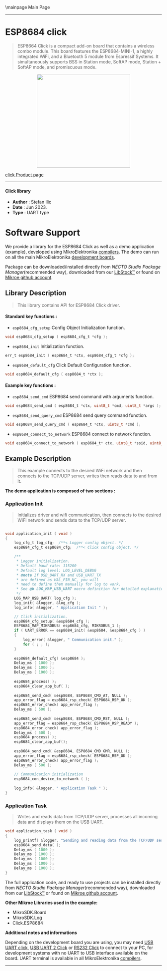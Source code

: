 \mainpage Main Page

---
# ESP8684 click

> ESP8664 Click is a compact add-on board that contains a wireless combo module. This board features the ESP8684-MINI-1, a highly integrated WiFi, and a Bluetooth 5 module from Espressif Systems. It simultaneously supports BSS in Station mode, SoftAP mode, Station + SoftAP mode, and promiscuous mode. 

<p align="center">
  <img src="https://download.mikroe.com/images/click_for_ide/esp8684_click.png" height=300px>
</p>

[click Product page](https://www.mikroe.com/esp8684-click)

---


#### Click library

- **Author**        : Stefan Ilic
- **Date**          : Jun 2023.
- **Type**          : UART type


# Software Support

We provide a library for the ESP8684 Click
as well as a demo application (example), developed using MikroElektronika
[compilers](https://www.mikroe.com/necto-studio).
The demo can run on all the main MikroElektronika [development boards](https://www.mikroe.com/development-boards).

Package can be downloaded/installed directly from *NECTO Studio Package Manager*(recommended way), downloaded from our [LibStock&trade;](https://libstock.mikroe.com) or found on [Mikroe github account](https://github.com/MikroElektronika/mikrosdk_click_v2/tree/master/clicks).

## Library Description

> This library contains API for ESP8684 Click driver.

#### Standard key functions :

- `esp8684_cfg_setup` Config Object Initialization function.
```c
void esp8684_cfg_setup ( esp8684_cfg_t *cfg );
```

- `esp8684_init` Initialization function.
```c
err_t esp8684_init ( esp8684_t *ctx, esp8684_cfg_t *cfg );
```

- `esp8684_default_cfg` Click Default Configuration function.
```c
void esp8684_default_cfg ( esp8684_t *ctx );
```

#### Example key functions :

- `esp8684_send_cmd` ESP8684 send command with arguments function.
```c
void esp8684_send_cmd ( esp8684_t *ctx, uint8_t *cmd, uint8_t *args );
```

- `esp8684_send_query_cmd` ESP8684 send query command function.
```c
void esp8684_send_query_cmd ( esp8684_t *ctx, uint8_t *cmd );
```

- `esp8684_connect_to_network` ESP8684 connect to network function.
```c
void esp8684_connect_to_network ( esp8684_t* ctx, uint8_t *ssid, uint8_t *password );
```

## Example Description

> This example connects to the desired WiFi network and then
  connects to the TCP/UDP server, writes then reads data to and from it.

**The demo application is composed of two sections :**

### Application Init

> Initializes driver and wifi communication, then connects to the desired WiFi network
  and sends data to the TCP/UDP server.

```c

void application_init ( void ) 
{
    log_cfg_t log_cfg;  /**< Logger config object. */
    esp8684_cfg_t esp8684_cfg;  /**< Click config object. */

    /** 
     * Logger initialization.
     * Default baud rate: 115200
     * Default log level: LOG_LEVEL_DEBUG
     * @note If USB_UART_RX and USB_UART_TX 
     * are defined as HAL_PIN_NC, you will 
     * need to define them manually for log to work. 
     * See @b LOG_MAP_USB_UART macro definition for detailed explanation.
     */
    LOG_MAP_USB_UART( log_cfg );
    log_init( &logger, &log_cfg );
    log_info( &logger, " Application Init " );

    // Click initialization.
    esp8684_cfg_setup( &esp8684_cfg );
    ESP8684_MAP_MIKROBUS( esp8684_cfg, MIKROBUS_1 );
    if ( UART_ERROR == esp8684_init( &esp8684, &esp8684_cfg ) ) 
    {
        log_error( &logger, " Communication init." );
        for ( ; ; );
    }
    
    esp8684_default_cfg( &esp8684 );
    Delay_ms ( 1000 );
    Delay_ms ( 1000 );
    Delay_ms ( 1000 );
    
    esp8684_process( );
    esp8684_clear_app_buf( );
    
    esp8684_send_cmd( &esp8684, ESP8684_CMD_AT, NULL );
    app_error_flag = esp8684_rsp_check( ESP8684_RSP_OK );
    esp8684_error_check( app_error_flag );
    Delay_ms ( 500 );
    
    esp8684_send_cmd( &esp8684, ESP8684_CMD_RST, NULL );
    app_error_flag = esp8684_rsp_check( ESP8684_RSP_READY );
    esp8684_error_check( app_error_flag );
    Delay_ms ( 500 );
    esp8684_process( );
    esp8684_clear_app_buf();
    
    esp8684_send_cmd( &esp8684, ESP8684_CMD_GMR, NULL );
    app_error_flag = esp8684_rsp_check( ESP8684_RSP_OK );
    esp8684_error_check( app_error_flag );
    Delay_ms ( 500 );
    
    // Communication initialization
    esp8684_con_device_to_network ( );
    
    log_info( &logger, " Application Task " );
}

```

### Application Task

> Writes and reads data from TCP/UDP server, processes all incoming data 
  and displays them on the USB UART.

```c
void application_task ( void ) 
{
    log_printf( &logger, "Sending and reading data from the TCP/UDP server \r\n" );
    esp8684_send_data( );
    Delay_ms ( 1000 );
    Delay_ms ( 1000 );
    Delay_ms ( 1000 );
    Delay_ms ( 1000 );
    Delay_ms ( 1000 );
}
```

The full application code, and ready to use projects can be installed directly from *NECTO Studio Package Manager*(recommended way), downloaded from our [LibStock&trade;](https://libstock.mikroe.com) or found on [Mikroe github account](https://github.com/MikroElektronika/mikrosdk_click_v2/tree/master/clicks).

**Other Mikroe Libraries used in the example:**

- MikroSDK.Board
- MikroSDK.Log
- Click.ESP8684

**Additional notes and informations**

Depending on the development board you are using, you may need
[USB UART click](https://www.mikroe.com/usb-uart-click),
[USB UART 2 Click](https://www.mikroe.com/usb-uart-2-click) or
[RS232 Click](https://www.mikroe.com/rs232-click) to connect to your PC, for
development systems with no UART to USB interface available on the board. UART
terminal is available in all MikroElektronika
[compilers](https://shop.mikroe.com/compilers).

---
